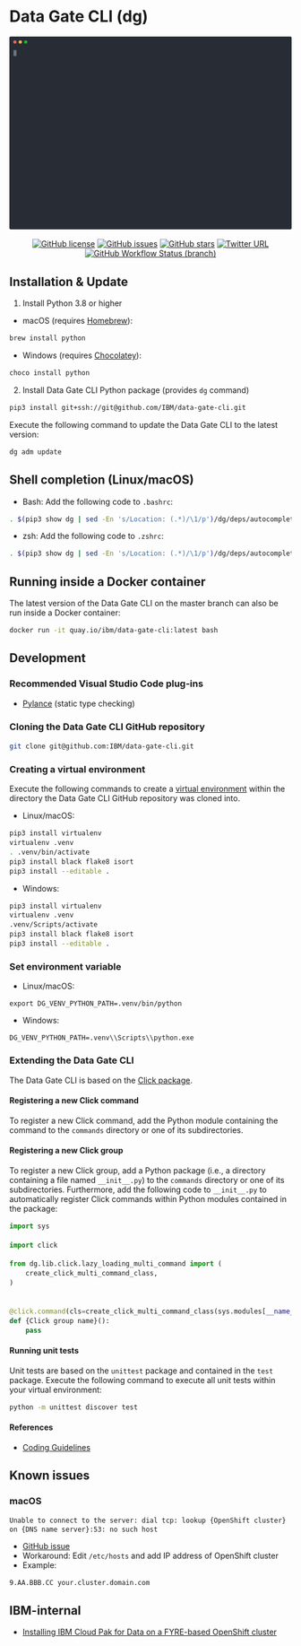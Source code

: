 # Data Gate CLI (dg)

![Banner](./resources/banner.svg)

<div align="center">
    <p>
        <a href="https://github.com/IBM/data-gate-cli/blob/master/LICENSE"><img alt="GitHub license" src="https://img.shields.io/github/license/IBM/data-gate-cli?style=for-the-badge"></a>
	    <a href="https://github.com/IBM/data-gate-cli/issues"><img alt="GitHub issues" src="https://img.shields.io/github/issues/IBM/data-gate-cli?style=for-the-badge"></a>
        <a href="https://github.com/IBM/data-gate-cli/stargazers"><img alt="GitHub stars" src="https://img.shields.io/github/stars/IBM/data-gate-cli?style=for-the-badge"></a>
        <a href="https://twitter.com/intent/tweet?text=Wow:&url=https%3A%2F%2Fgithub.com%2FIBM%2Fdata-gate-cli"><img alt="Twitter URL" src="https://img.shields.io/twitter/url?color=blue&style=for-the-badge&url=https%3A%2F%2Fgithub.com%2FIBM%2Fdata-gate-cli"></a>
        <a href="https://github.com/IBM/data-gate-cli/actions?query=workflow%3A%22Python+Testing%22+branch%3Amaster"><img alt="GitHub Workflow Status (branch)" src="https://img.shields.io/github/workflow/status/IBM/data-gate-cli/Python%20Testing/master?label=Python%20Testing&style=for-the-badge"></a>
    </p>
</div>

## Installation & Update

1. Install Python 3.8 or higher

- macOS (requires [Homebrew](https://brew.sh/)):

```bash
brew install python
```

- Windows (requires [Chocolatey](https://chocolatey.org/)):

```bash
choco install python
```

2. Install Data Gate CLI Python package (provides `dg` command)

```bash
pip3 install git+ssh://git@github.com/IBM/data-gate-cli.git
```

Execute the following command to update the Data Gate CLI to the latest version:

```bash
dg adm update
```

## Shell completion (Linux/macOS)

- Bash: Add the following code to `.bashrc`:

```bash
. $(pip3 show dg | sed -En 's/Location: (.*)/\1/p')/dg/deps/autocomplete/dg-autocomplete-bash.sh
```

- zsh: Add the following code to `.zshrc`:

```bash
. $(pip3 show dg | sed -En 's/Location: (.*)/\1/p')/dg/deps/autocomplete/dg-autocomplete-zsh.sh
```

## Running inside a Docker container

The latest version of the Data Gate CLI on the master branch can also be run inside a Docker container:

```bash
docker run -it quay.io/ibm/data-gate-cli:latest bash
```

## Development

### Recommended Visual Studio Code plug-ins

- [Pylance](https://github.com/microsoft/pylance-release) (static type checking)

### Cloning the Data Gate CLI GitHub repository

```bash
git clone git@github.com:IBM/data-gate-cli.git
```

### Creating a virtual environment

Execute the following commands to create a [virtual environment](https://virtualenv.pypa.io/en/latest/) within the directory the Data Gate CLI GitHub repository was cloned into.

- Linux/macOS:

```bash
pip3 install virtualenv
virtualenv .venv
. .venv/bin/activate
pip3 install black flake8 isort
pip3 install --editable .
```

- Windows:

```bash
pip3 install virtualenv
virtualenv .venv
.venv/Scripts/activate
pip3 install black flake8 isort
pip3 install --editable .
```

### Set environment variable

- Linux/macOS:

```
export DG_VENV_PYTHON_PATH=.venv/bin/python
```

- Windows:

```
DG_VENV_PYTHON_PATH=.venv\\Scripts\\python.exe
```

### Extending the Data Gate CLI

The Data Gate CLI is based on the [Click package](https://palletsprojects.com/p/click/).

#### Registering a new Click command

To register a new Click command, add the Python module containing the command to the `commands` directory or one of its subdirectories.

#### Registering a new Click group

To register a new Click group, add a Python package (i.e., a directory containing a file named `__init__.py`) to the `commands` directory or one of its subdirectories. Furthermore, add the following code to `__init__.py` to automatically register Click commands within Python modules contained in the package:

```python
import sys

import click

from dg.lib.click.lazy_loading_multi_command import (
    create_click_multi_command_class,
)


@click.command(cls=create_click_multi_command_class(sys.modules[__name__]))
def {Click group name}():
    pass
```

#### Running unit tests

Unit tests are based on the `unittest` package and contained in the `test` package. Execute the following command to execute all unit tests within your virtual environment:

```bash
python -m unittest discover test
```

#### References

- [Coding Guidelines](docs/coding_guidelines.md)

## Known issues

### macOS

```
Unable to connect to the server: dial tcp: lookup {OpenShift cluster} on {DNS name server}:53: no such host
```

- [GitHub issue](https://github.com/openshift/oc/issues/315)
- Workaround: Edit `/etc/hosts` and add IP address of OpenShift cluster
- Example:

```
9.AA.BBB.CC your.cluster.domain.com
```

## IBM-internal

- [Installing IBM Cloud Pak for Data on a FYRE-based OpenShift cluster](docs/installing_ibm_cloud_pak_for_data_on_a_fyre-based_openshift_cluster.md)
